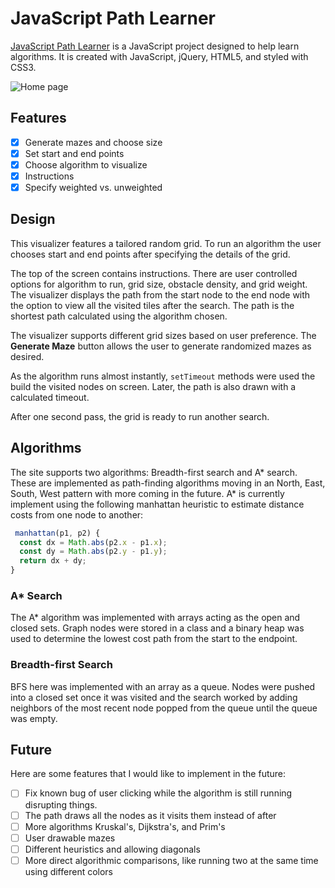 # JavaScript Path Learner

[JavaScript Path Learner](https://js-maze-solver.herokuapp.com/) is a JavaScript project designed to help learn algorithms. It is created with JavaScript, jQuery, HTML5, and styled with CSS3.

![Home page](docs/images/home.png)

## Features
- [x] Generate mazes and choose size
- [x] Set start and end points
- [x] Choose algorithm to visualize
- [x] Instructions
- [x] Specify weighted vs. unweighted

## Design
This visualizer features a tailored random grid. To run an algorithm the user chooses start and end points after specifying the details of the grid.

<!-- ![AStar with path](docs/images/astar-path.png) -->

The top of the screen contains instructions. There are user controlled options for algorithm to run, grid size, obstacle density, and grid weight. The visualizer displays the path from the start node to the end node with the option to view all the visited tiles after the search. The path is the shortest path calculated using the algorithm chosen.
<!--
![20x20 grid](docs/images/small-grid.png) -->

The visualizer supports different grid sizes based on user preference. The **Generate Maze** button allows the user to generate randomized mazes as desired.

<!-- ![Breadth first](docs/images/breadth-first-spread.png) -->

As the algorithm runs almost instantly, `setTimeout` methods were used the build the visited nodes on screen. Later, the path is also drawn with a calculated timeout.
<!--
![Breadth first done](docs/images/depth-first-done.png) -->

After one second pass, the grid is ready to run another search.

<!-- ```javascript
showActive(path, i) {
  this.getElement(path[i]).addClass("path");
  setTimeout(() => {
    if (i < path.length - 2)
      this.showActive(path, i+1);
  }, 800/this.gridSize);
}
``` -->

## Algorithms

The site supports two algorithms: Breadth-first search and A* search. These are implemented as path-finding algorithms moving in an North, East, South, West pattern
with more coming in the future. A* is currently implement using the following manhattan heuristic to estimate distance costs from one node to another:

```javascript
 manhattan(p1, p2) {
  const dx = Math.abs(p2.x - p1.x);
  const dy = Math.abs(p2.y - p1.y);
  return dx + dy;
}
```

### A* Search

The A* algorithm was implemented with arrays acting as the open and closed sets. Graph nodes were stored in a class and a binary heap was used to determine the lowest cost path from the start to the endpoint.

<!-- ```javascript
// Here the lowest scored node is found for the next visit
for (let i = 0; i < openSet.length; i++) {
  if (openSet[i].f < openSet[lowestInd].f)
    lowestInd = i;
}

...

// With all the neighbors of our currentNode, we calculate gScores
// accordingly and update fScores but using Manhattan distances.
for (let i = 0; i < neighbors.length; i++) {
  let n = neighbors[i];

  if (n.closed || n.weight === 0)
    continue;

  let gScore = currNode.g + 1;
  let bestGScore = false;

  if (!n.visited) {
    bestGScore = true;
    n.visited = true;
    n.h = AStar.manhattan(n.pos, this.end.pos);
    openSet.push(n);
  } else if (gScore < n.g) {
    bestGScore = true;
  }

  if (bestGScore) {
    n.parent = currNode;
    n.g = gScore;
    n.f = n.g + n.h;
  }
}
``` -->

### Breadth-first Search

BFS here was implemented with an array as a queue. Nodes were pushed into a closed set once it was visited and the search worked by adding neighbors of the most recent node popped from the queue until the queue was empty.
<!-- ```javascript
currNode.closed = true;
closedSet.push(currNode);

let neighbors = graph.neighbors(currNode);
for (let i = 0; i < neighbors.length; i++) {
  let n = neighbors[i];

  if (n.closed || n.weight === 0)
    continue;

  if (!n.visited) {
    n.visited = true;
    n.parent = currNode;
    queue.push(n);
  }
}
``` -->
<!--
### Depth-first Search

For this project, DFS was implemented with an array as the stack. To find the path associated with the proper nodes, we also had to have a "path cache" array stored with the node:

```javascript
// Each stack push will be an array of two things:
// 1. The node
// 2. The current path that leads to the node
let stack = [[start, []]];
```

As with BFS and A*, we visit nodes and push it into our storage:

```javascript
for (let i = 0; i < neighbors.length; i++) {
  let n = neighbors[i];

  if (n.weight === 0)
    continue;

  // Storage here looks different with the extra arrays
  if (n.x === end.x && n.y === end.y) {
    return { path: currPath.concat([n]), closedSet: closedSet.concat([currNode]) };
  }

  if (!n.visited) {
    n.visited = true;
    n.parent = currNode;
    stack.push([n, currPath.concat([n])]);
  }
} -->
<!-- ``` -->

## Future

Here are some features that I would like to implement in the future:
- [ ] Fix known bug of user clicking while the algorithm is still running disrupting things.
- [ ] The path draws all the nodes as it visits them instead of after
- [ ] More algorithms Kruskal's, Dijkstra's, and Prim's
- [ ] User drawable mazes
- [ ] Different heuristics and allowing diagonals
- [ ] More direct algorithmic comparisons, like running two at the same time using different colors
